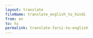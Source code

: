 ```yaml
--- 
layout: translate 
fileName: translate_english_to_hindi 
from: en
to: hi 
permalink: translate-farsi-to-english
---
```

